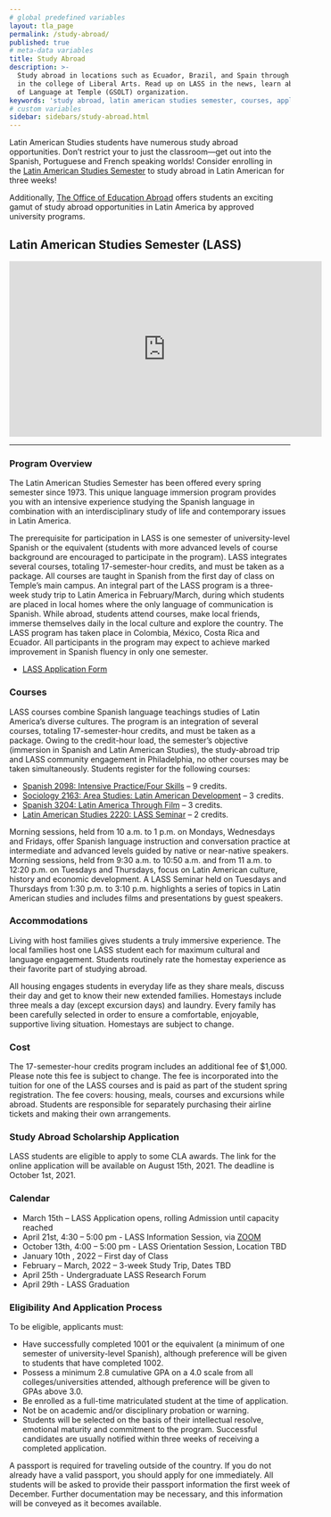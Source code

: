 ```yaml
---
# global predefined variables
layout: tla_page
permalink: /study-abroad/
published: true
# meta-data variables
title: Study Abroad
description: >-
  Study abroad in locations such as Ecuador, Brazil, and Spain through Temple University’s Latin American Studies program
  in the college of Liberal Arts. Read up on LASS in the news, learn about awards and scholarships, and our Graduate Students
  of Language at Temple (GSOLT) organization.
keywords: 'study abroad, latin american studies semester, courses, application, spain, awards and scholarships, GSOLT'
# custom variables
sidebar: sidebars/study-abroad.html
---
```

Latin American Studies students have numerous study abroad opportunities. Don’t restrict your to just the classroom—get out into the Spanish, Portuguese and French speaking worlds! Consider enrolling in the [Latin American Studies Semester](#program-overview) to study abroad in Latin American for three weeks!  

Additionally, [The Office of Education Abroad](https://studyabroad.temple.edu/) offers students an exciting gamut of study abroad opportunities in Latin America by approved university programs. 

## Latin American Studies Semester (LASS)

<div class="video-container">
  <iframe width="560" height="315" src="https://www.youtube.com/embed/NIBBE9gBkUs?rel=0" frameborder="0" allow="autoplay; encrypted-media" allowfullscreen></iframe>
</div>

___

### Program Overview
The Latin American Studies Semester has been offered every spring semester since 1973. This unique language immersion program provides you with an intensive experience studying the Spanish language in combination with an interdisciplinary study of life and contemporary issues in Latin America.

The prerequisite for participation in LASS is one semester of university-level Spanish or the equivalent (students with more advanced levels of course background are encouraged to participate in the program). LASS integrates several courses, totaling 17-semester-hour credits, and must be taken as a package. All courses are taught in Spanish from the first day of class on Temple’s main campus. An integral part of the LASS program is a three-week study trip to Latin America in February/March, during which students are placed in local homes where the only language of communication is Spanish. While abroad, students attend courses, make local friends, immerse themselves daily in the local culture and explore the country. The LASS program has taken place in Colombia, México, Costa Rica and Ecuador. All participants in the program may expect to achieve marked improvement in Spanish fluency in only one semester. 

- [LASS Application Form](https://form.jotform.com/82255597172161)<br>

### Courses
LASS courses combine Spanish language teachings studies of Latin America’s diverse cultures. The program is an integration of several courses, totaling 17-semester-hour credits, and must be taken as a package. Owing to the credit-hour load, the semester’s objective (immersion in Spanish and Latin American Studies), the study-abroad trip and LASS community engagement in Philadelphia, no other courses may be taken simultaneously. Students register for the following courses:

- [Spanish 2098: Intensive Practice/Four Skills](https://bulletin.temple.edu/search/?P=SPAN+2098) – 9 credits.
- [Sociology 2163: Area Studies: Latin American Development](https://bulletin.temple.edu/search/?P=SOC+2163) – 3 credits.
- [Spanish 3204: Latin America Through Film](https://bulletin.temple.edu/search/?P=SPAN+3204) – 3 credits.
- [Latin American Studies 2220: LASS Seminar](http://bulletin.temple.edu/search/?P=LAS+2220) – 2 credits.

Morning sessions, held from 10 a.m. to 1 p.m. on Mondays, Wednesdays and Fridays, offer Spanish language instruction and conversation practice at intermediate and advanced levels guided by native or near-native speakers. Morning sessions, held from 9:30 a.m. to 10:50 a.m. and from 11 a.m. to 12:20 p.m. on Tuesdays and Thursdays, focus on Latin American culture, history and economic development. A LASS Seminar held on Tuesdays and Thursdays from 1:30 p.m. to 3:10 p.m. highlights a series of topics in Latin American studies and includes films and presentations by guest speakers.

### Accommodations
Living with host families gives students a truly immersive experience. The local families host one LASS student each for maximum cultural and language engagement. Students routinely rate the homestay experience as their favorite part of studying abroad.

All housing engages students in everyday life as they share meals, discuss their day and get to know their new extended families.  Homestays include three meals a day (except excursion days) and laundry. Every family has been carefully selected in order to ensure a comfortable, enjoyable, supportive living situation. Homestays are subject to change.

### Cost
The 17-semester-hour credits program includes an additional fee of $1,000. Please note this fee is subject to change. The fee is incorporated into the tuition for one of the LASS courses and is paid as part of the student spring registration. The fee covers: housing, meals, courses and excursions while abroad. Students are responsible for separately purchasing their airline tickets and making their own arrangements.

### Study Abroad Scholarship Application
LASS students are eligible to apply to some CLA awards. The link for the online application will be available on August 15th, 2021. The deadline is October 1st, 2021.

### Calendar
- March 15th – LASS Application opens, rolling Admission until capacity reached
- April 21st, 4:30 – 5:00 pm - LASS Information Session, via [ZOOM](https://temple.zoom.us/s/4903976134)
- October 13th, 4:00 – 5:00 pm - LASS Orientation Session, Location TBD
- January 10th , 2022 – First day of Class
- February – March, 2022 – 3-week Study Trip, Dates TBD
- April 25th - Undergraduate LASS Research Forum
- April 29th - LASS Graduation

### Eligibility And Application Process
To be eligible, applicants must:

- Have successfully completed 1001 or the equivalent (a minimum of one semester of university-level Spanish), although preference will be given to students that have completed 1002.
- Possess a minimum 2.8 cumulative GPA on a 4.0 scale from all colleges/universities attended, although preference will be given to GPAs above 3.0.
- Be enrolled as a full-time matriculated student at the time of application.
- Not be on academic and/or disciplinary probation or warning.
- Students will be selected on the basis of their intellectual resolve, emotional maturity and commitment to the program. Successful candidates are usually notified within three weeks of receiving a completed application.

A passport is required for traveling outside of the country. If you do not already have a valid passport, you should apply for one immediately. All students will be asked to provide their passport information the first week of December. Further documentation may be necessary, and this information will be conveyed as it becomes available.
